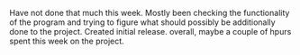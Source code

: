 Have not done that much this week. Mostly been checking the functionality of the program and trying to figure what should possibly be additionally done to the project. Created initial release. overall, maybe a couple of hpurs spent this week on the project.